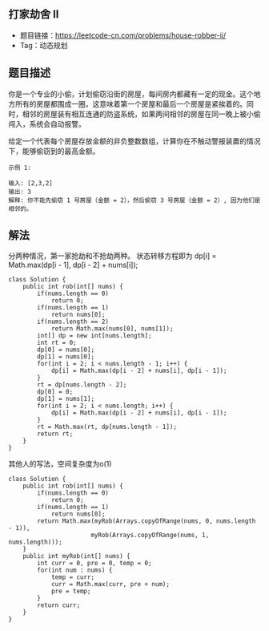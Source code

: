 ## 打家劫舍 II

- 题目链接：https://leetcode-cn.com/problems/house-robber-ii/
- Tag：动态规划

## 题目描述
你是一个专业的小偷，计划偷窃沿街的房屋，每间房内都藏有一定的现金。这个地方所有的房屋都围成一圈，这意味着第一个房屋和最后一个房屋是紧挨着的。同时，相邻的房屋装有相互连通的防盗系统，如果两间相邻的房屋在同一晚上被小偷闯入，系统会自动报警。

给定一个代表每个房屋存放金额的非负整数数组，计算你在不触动警报装置的情况下，能够偷窃到的最高金额。
```
示例 1:

输入: [2,3,2]
输出: 3
解释: 你不能先偷窃 1 号房屋（金额 = 2），然后偷窃 3 号房屋（金额 = 2）, 因为他们是相邻的。
```

## 解法
分两种情况，第一家抢劫和不抢劫两种。 状态转移方程即为 dp[i] = Math.max(dp[i - 1], dp[i - 2] + nums[i]);

```
class Solution {
    public int rob(int[] nums) {
        if(nums.length == 0)
            return 0;
        if(nums.length == 1)
            return nums[0];
        if(nums.length == 2)
            return Math.max(nums[0], nums[1]);
        int[] dp = new int[nums.length];
        int rt = 0;
        dp[0] = nums[0];
        dp[1] = nums[0];
        for(int i = 2; i < nums.length - 1; i++) {
            dp[i] = Math.max(dp[i - 2] + nums[i], dp[i - 1]);
        }
        rt = dp[nums.length - 2];
        dp[0] = 0;
        dp[1] = nums[1];
        for(int i = 2; i < nums.length; i++) {
            dp[i] = Math.max(dp[i - 2] + nums[i], dp[i - 1]);
        }
        rt = Math.max(rt, dp[nums.length - 1]);
        return rt;
    }
}
```
其他人的写法，空间复杂度为o(1)
```
class Solution {
    public int rob(int[] nums) {
        if(nums.length == 0)
            return 0;
        if(nums.length == 1)
            return nums[0];
        return Math.max(myRob(Arrays.copyOfRange(nums, 0, nums.length - 1)),
                       myRob(Arrays.copyOfRange(nums, 1, nums.length)));
    }
    public int myRob(int[] nums) {
        int curr = 0, pre = 0, temp = 0;
        for(int num : nums) {
            temp = curr;
            curr = Math.max(curr, pre + num);
            pre = temp;
        }
        return curr;
    }
}
```